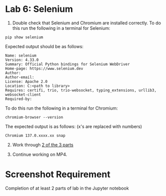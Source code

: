# Lab 6: Selenium

1. Double check that Selenium and Chromium are installed correctly.
To do this run the following in a terminal for Selenium:
```
pip show selenium
```
Expected output should be as follows:
```
Name: selenium
Version: 4.33.0
Summary: Official Python bindings for Selenium WebDriver
Home-page: https://www.selenium.dev
Author:
Author-email:
License: Apache 2.0
Location: C:<path to library>
Requires: certifi, trio, trio-websocket, typing_extensions, urllib3, websocket-client
Required-by:
```

To do this run the following in a terminal for Chromium:
```
chromium-browser --version
```
The expected output is as follows: (x's are replaced with numbers)
```
Chromium 137.0.xxxx.xx snap
```

2. Work through [2 of the 3 parts](./lab6.ipynb)

2. Continue working on MP4.

# Screenshot Requirement

Completion of at least 2 parts of lab in the Jupyter notebook